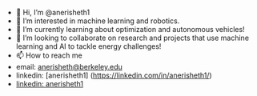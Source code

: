 - 👋 Hi, I’m @anerisheth1
- 👀 I’m interested in machine learning and robotics.
- 🌱 I’m currently learning about optimization and autonomous vehicles!
- 💞️ I’m looking to collaborate on research and projects that use machine learning and AI to tackle energy challenges!
- 📫 How to reach me 
-   email: anerisheth@berkeley.edu
-   linkedin: [anerisheth1] (https://linkedin.com/in/anerisheth1/)
-   [linkedin: anerisheth1](https://linkedin.com/in/anerisheth1/)

<!---
anerisheth1/anerisheth1 is a ✨ special ✨ repository because its `README.md` (this file) appears on your GitHub profile.
You can click the Preview link to take a look at your changes.
--->
